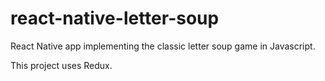 # react-native-letter-soup
React Native app implementing the classic letter soup game in Javascript.

This project uses Redux.

